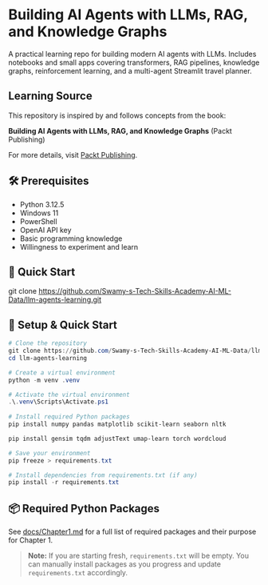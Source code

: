 # Building AI Agents with LLMs, RAG, and Knowledge Graphs

A practical learning repo for building modern AI agents with LLMs. Includes notebooks and small apps covering transformers, RAG pipelines, knowledge graphs, reinforcement learning, and a multi-agent Streamlit travel planner.

## Learning Source

This repository is inspired by and follows concepts from the book:

**Building AI Agents with LLMs, RAG, and Knowledge Graphs** (Packt Publishing)

For more details, visit [Packt Publishing](https://www.packtpub.com/en-us/product/building-ai-agents-with-llms-rag-and-knowledge-graphs-9781835080382).

## 🛠️ Prerequisites

- Python 3.12.5
- Windows 11
- PowerShell
- OpenAI API key
- Basic programming knowledge
- Willingness to experiment and learn

## 🚀 Quick Start

git clone <https://github.com/Swamy-s-Tech-Skills-Academy-AI-ML-Data/llm-agents-learning.git>

## 🏁 Setup & Quick Start

```powershell
# Clone the repository
git clone https://github.com/Swamy-s-Tech-Skills-Academy-AI-ML-Data/llm-agents-learning.git
cd llm-agents-learning

# Create a virtual environment
python -m venv .venv

# Activate the virtual environment
.\.venv\Scripts\Activate.ps1
 
# Install required Python packages
pip install numpy pandas matplotlib scikit-learn seaborn nltk

pip install gensim tqdm adjustText umap-learn torch wordcloud

# Save your environment
pip freeze > requirements.txt

# Install dependencies from requirements.txt (if any)
pip install -r requirements.txt
```

## 📦 Required Python Packages

See [docs/Chapter1.md](docs/Chapter1.md) for a full list of required packages and their purpose for Chapter 1.

> **Note:** If you are starting fresh, `requirements.txt` will be empty. You can manually install packages as you progress and update `requirements.txt` accordingly.
